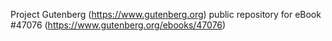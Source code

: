 Project Gutenberg (https://www.gutenberg.org) public repository for eBook #47076 (https://www.gutenberg.org/ebooks/47076)
